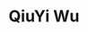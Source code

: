 ---
title       : QiuYi Wu  
photo       : "qiuyi.jpg"
occupation  : "Creative Technologist &amp; Dancer"

links:
 - icon     : "fa-facebook"
   url      : ""
 - icon     : "fa-twitter"
   url      : ""
 - icon     : "fa-linkedin"
   url      : "https://www.linkedin.com/in/chewyishere"
 - icon     : "fa-instagram"
   url      : ""
 - icon     : "fa-soundcloud"
   url      : ""
 - icon     : "fa-vimeo-square"
   url      : "https://vimeo.com/chewyishere"
 - icon     : "fa-github"
   url      : "https://github.com/chewyishere"
 - icon     : "fa-tumblr"
   url      : "http://chewywu.tumblr.com/"
 - icon     : "fa-globe"
   url      : "http://www.wasinfall.com/"
---